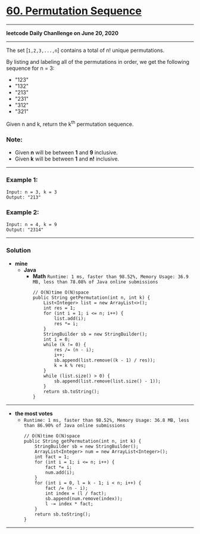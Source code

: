 # [60. Permutation Sequence](https://leetcode.com/problems/permutation-sequence/)

---

**leetcode Daily Chanllenge on June 20, 2020**

---

The set [`1,2,3,...,n`] contains a total of n! unique permutations.

By listing and labeling all of the permutations in order, we get the following sequence for n = 3:
* "123"
* "132"
* "213"
* "231"
* "312"
* "321"

Given n and k, return the k<sup>th</sup> permutation sequence.

### Note:
* Given **n** will be between **1** and **9** inclusive.
* Given **k** will be between **1** and **n!** inclusive.

---

### Example 1:
```
Input: n = 3, k = 3
Output: "213"
```

### Example 2:
```
Input: n = 4, k = 9
Output: "2314"
```

---

### Solution
* **mine**
  * **Java**
    * **Math** `Runtime: 1 ms, faster than 98.52%, Memory Usage: 36.9 MB, less than 78.08% of Java online submissions`
      ```
      // O(N)time O(N)space
      public String getPermutation(int n, int k) {
          List<Integer> list = new ArrayList<>();
          int res = 1;
          for (int i = 1; i <= n; i++) {
              list.add(i);
              res *= i;
          }
          StringBuilder sb = new StringBuilder();
          int i = 0;
          while (k != 0) {
              res /= (n - i);
              i++;
              sb.append(list.remove((k - 1) / res));
              k = k % res;
          }
          while (list.size() > 0) {
              sb.append(list.remove(list.size() - 1));
          }
          return sb.toString();
      }
      ```
  
  
  
---


* **the most votes**
  * `Runtime: 1 ms, faster than 98.52%, Memory Usage: 36.8 MB, less than 86.90% of Java online submissions`
    ```
    // O(N)time O(N)space
    public String getPermutation(int n, int k) {
        StringBuilder sb = new StringBuilder();
        ArrayList<Integer> num = new ArrayList<Integer>();
        int fact = 1;
        for (int i = 1; i <= n; i++) {
            fact *= i;
            num.add(i);
        }
        for (int i = 0, l = k - 1; i < n; i++) {
            fact /= (n - i);
            int index = (l / fact);
            sb.append(num.remove(index));
            l -= index * fact;
        }
        return sb.toString();
    }
    ```


---
